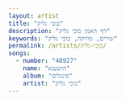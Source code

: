 ```yaml
---
layout: artist
title: "בוכי גליק"
description: "דף האמן בוכי גליק"
keywords: "שירים, מוזיקה, בוכי גליק"
permalink: /artists/בוכי-גליק/
songs:
  - number: "48927"
    name: "הושענא"
    album: "סינגלים"
    artist: "בוכי גליק"
---
```

